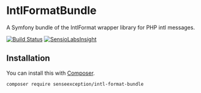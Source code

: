 # IntlFormatBundle

A Symfony bundle of the IntlFormat wrapper library for PHP intl messages.

[![Build Status](https://travis-ci.org/SenseException/IntlFormatBundle.svg?branch=master)](https://travis-ci.org/SenseException/IntlFormatBundle)
[![SensioLabsInsight](https://insight.sensiolabs.com/projects/512be750-efeb-4e4c-b711-6457e10fbe0b/mini.png)](https://insight.sensiolabs.com/projects/512be750-efeb-4e4c-b711-6457e10fbe0b)

## Installation

You can install this with [Composer](https://getcomposer.org/).

```
composer require senseexception/intl-format-bundle
```